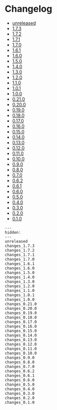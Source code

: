 # Changelog

* [unreleased](unreleased.md)
* [1.7.3](changes_1.7.3.md)
* [1.7.2](changes_1.7.2.md)
* [1.7.1](changes_1.7.1.md)
* [1.7.0](changes_1.7.0.md)
* [1.6.1](changes_1.6.1.md)
* [1.6.0](changes_1.6.0.md)
* [1.5.0](changes_1.5.0.md)
* [1.4.0](changes_1.4.0.md)
* [1.3.0](changes_1.3.0.md)
* [1.2.0](changes_1.2.0.md)
* [1.1.0](changes_1.1.0.md)
* [1.0.1](changes_1.0.1.md)
* [1.0.0](changes_1.0.0.md)
* [0.21.0](changes_0.21.0.md)
* [0.20.0](changes_0.20.0.md)
* [0.19.0](changes_0.19.0.md)
* [0.18.0](changes_0.18.0.md)
* [0.17.0](changes_0.17.0.md)
* [0.16.0](changes_0.16.0.md)
* [0.15.0](changes_0.15.0.md)
* [0.14.0](changes_0.14.0.md)
* [0.13.0](changes_0.13.0.md)
* [0.12.0](changes_0.12.0.md)
* [0.11.0](changes_0.11.0.md)
* [0.10.0](changes_0.10.0.md)
* [0.9.0](changes_0.9.0.md)
* [0.8.0](changes_0.8.0.md)
* [0.7.0](changes_0.7.0.md)
* [0.6.2](changes_0.6.2.md)
* [0.6.1](changes_0.6.1.md)
* [0.6.0](changes_0.6.0.md)
* [0.5.0](changes_0.5.0.md)
* [0.4.0](changes_0.4.0.md)
* [0.3.0](changes_0.3.0.md)
* [0.2.0](changes_0.2.0.md)
* [0.1.0](changes_0.1.0.md)

```{toctree}
---
hidden:
---
unreleased
changes_1.7.3
changes_1.7.2
changes_1.7.1
changes_1.7.0
changes_1.6.1
changes_1.6.0
changes_1.5.0
changes_1.4.0
changes_1.3.0
changes_1.2.0
changes_1.1.0
changes_1.0.1
changes_1.0.0
changes_0.21.0
changes_0.20.0
changes_0.19.0
changes_0.18.0
changes_0.17.0
changes_0.16.0
changes_0.15.0
changes_0.14.0
changes_0.13.0
changes_0.12.0
changes_0.11.0
changes_0.10.0
changes_0.9.0
changes_0.8.0
changes_0.7.0
changes_0.6.2
changes_0.6.1
changes_0.6.0
changes_0.5.0
changes_0.4.0
changes_0.3.0
changes_0.2.0
changes_0.1.0
```
